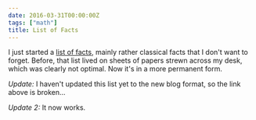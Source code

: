 ```yaml
---
date: 2016-03-31T00:00:00Z
tags: ["math"]
title: List of Facts
---
```


I just started a [list of facts](/facts), mainly rather classical facts that I don't want to forget. Before, that list lived on sheets of papers strewn across my desk, which was clearly not optimal. Now it's in a more permanent form.

<!--more-->

_Update:_ I haven't updated this list yet to the new blog format, so the link above is broken...

_Update 2:_ It now works.
